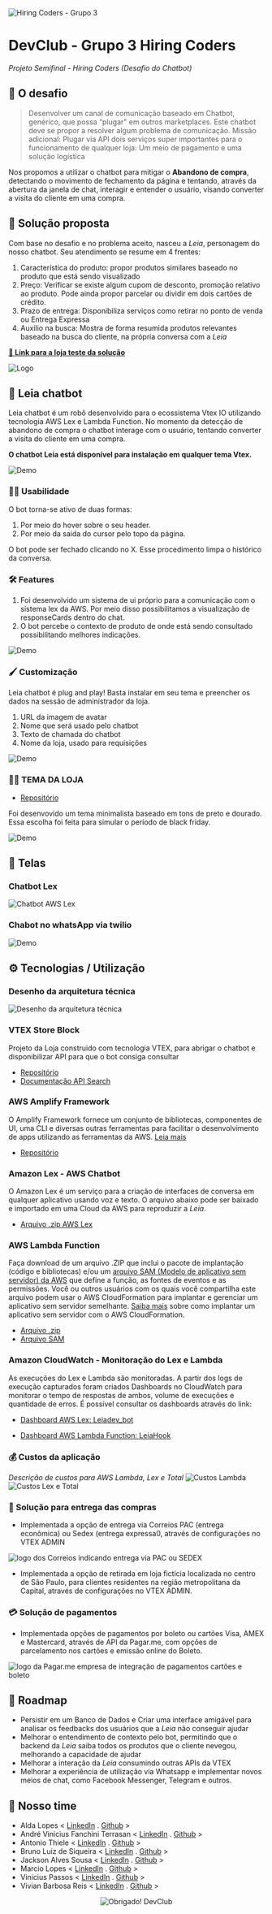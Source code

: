 <img src="./assets/cabec.jpg" alt="Hiring Coders - Grupo 3" />

# DevClub - Grupo 3 Hiring Coders
*Projeto Semifinal - Hiring Coders (Desafio do Chatbot)*

## 🎯 O desafio
> Desenvolver um canal de comunicação baseado em Chatbot, genérico, que possa “plugar" em outros marketplaces. Este chatbot deve se propor a resolver algum problema de comunicação.
> Missão adicional: Plugar via API dois serviços super importantes para o funcionamento de qualquer loja: Um meio de pagamento e uma solução logística

Nos propomos a utilizar o chatbot para mitigar o  **Abandono de compra**, detectando o movimento de fechamento da página e tentando, através da abertura da janela de chat, interagir e entender o usuário, visando converter a visita do cliente em uma compra.

## 🚀 Solução proposta
Com base no desafio e no problema aceito, nasceu a *Leia*, personagem do nosso chatbot. Seu atendimento se resume em 4 frentes:
1. Característica do produto: propor produtos similares baseado no produto que está sendo visualizado
2. Preço: Verificar se existe algum cupom de desconto, promoção relativo ao produto. Pode ainda propor parcelar ou dividir em dois cartões de crédito.
3. Prazo de entrega: Disponibiliza serviços como retirar no ponto de venda ou Entrega Expressa
4. Auxilio na busca: Mostra de forma resumida produtos relevantes baseado na busca do cliente, na própria conversa com a *Leia*

**[🔗 Link para a loja teste da solução](https://hiringcoders3.myvtex.com/)**

![Logo](assets/leia_chatbot_logo.jpg)

## 🤖 Leia chatbot

Leia chatbot é um robô desenvolvido para o ecossistema Vtex IO utilizando tecnologia AWS Lex e Lambda Function.
No momento da detecção de abandono de compra o chatbot interage com o usuário, tentando converter a visita do cliente em uma compra.

**O chatbot Leia está disponível para instalação em qualquer tema Vtex.**

![Demo](assets/bot_demo.PNG)

### 🐱‍🏍 Usabilidade

O bot torna-se ativo de duas formas:
1. Por meio do hover sobre o seu header.
2. Por meio da saida do cursor pelo topo da página.

O bot pode ser fechado clicando no X. Esse procedimento limpa o histórico da conversa.

### 🛠 Features

1. Foi desenvolvido um sistema de ui próprio para a comunicação com o sistema lex da AWS. Por meio disso possibilitamos a visualização de responseCards dentro do chat.
2. O bot percebe o contexto de produto de onde está sendo consultado possibilitando melhores indicações.

![Demo](assets/response_card.PNG)

### 🖌 Customização

Leia chatbot é plug and play!
Basta instalar em seu tema e preencher os dados na sessão de administrador da loja.

1. URL da imagem de avatar
2. Nome que será usado pelo chatbot
3. Texto de chamada do chatbot
4. Nome da loja, usado para requisições

![Demo](assets/admin.PNG)

### 👨‍🎨 TEMA DA LOJA

- [Repositório](https://github.com/GamaDevClub/DevClub_theme)

Foi desenvovido um tema minimalista baseado em tons de preto e dourado. Essa escolha foi feita para simular o período de black friday.

![Demo](assets/Capturar.PNG)

## 📱 Telas
### Chatbot Lex
<img src="./assets/leia_bot3.gif" alt="Chatbot AWS Lex" />

### Chabot no whatsApp via twilio

![Demo](assets/leia-bot-whatsapp.gif)

## ⚙ Tecnologias / Utilização

### Desenho da arquitetura técnica
<img src="./assets/arquitetura.jpg" alt="Desenho da arquitetura técnica" />

### VTEX Store Block
Projeto da Loja construido com tecnologia VTEX, para abrigar o chatbot e disponibilizar API para que o bot consiga consultar
- [Repositório](https://github.com/GamaDevClub/leia_chatbot)
- [Documentação API Search](https://developers.vtex.com/reference/search-3)

### AWS Amplify Framework
O Amplify Framework fornece um conjunto de bibliotecas, componentes de UI, uma CLI e diversas outras ferramentas para facilitar o desenvolvimento de apps utilizando as ferramentas da AWS. [Leia mais](https://aws.amazon.com/pt/amplify/framework/)

- [Repositório](https://github.com/GamaDevClub/leia-bot-dev)

### Amazon Lex - AWS Chatbot
O Amazon Lex é um serviço para a criação de interfaces de conversa em qualquer aplicativo usando voz e texto.
O arquivo abaixo pode ser baixado e importado em uma Cloud da AWS para reproduzir a *Leia*.
- [Arquivo .zip AWS Lex](assets/leiabot_dev_2_52672a91-16ff-4da0-945f-9e3956a399f4_Bot_LEX_V1.zip)

### AWS Lambda Function
Faça download de um arquivo .ZIP que inclui o pacote de implantação (código e bibliotecas) e/ou um [arquivo SAM (Modelo de aplicativo sem servidor) da AWS](https://docs.aws.amazon.com/lambda/latest/dg/deploying-lambda-apps.html#serverless_app) que define a função, as fontes de eventos e as permissões.
Você ou outros usuários com os quais você compartilha este arquivo podem usar o AWS CloudFormation para implantar e gerenciar um aplicativo sem servidor semelhante. [Saiba mais](https://docs.aws.amazon.com/lambda/latest/dg/serverless-deploy-wt.html#serverless-deploy) sobre como implantar um aplicativo sem servidor com o AWS CloudFormation.

- [Arquivo .zip](assets/leiaHook-pacote-implantação2.zip)
- [Arquivo SAM](assets/leiaHook-SAM2.yaml)

### Amazon CloudWatch - Monitoração do Lex e Lambda
As execuções do Lex e Lambda são monitoradas. A partir dos logs de execução capturados foram criados Dashboards no CloudWatch para monitorar o tempo de respostas de ambos, volume de execuções e quantidade de erros. É possível consultar os dashboards através do link:

- [Dashboard AWS Lex: Leiadev_bot](https://cloudwatch.amazonaws.com/dashboard.html?dashboard=Leia_Watch&context=eyJSIjoidXMtZWFzdC0xIiwiRCI6ImN3LWRiLTU2Mjk0ODc3MTUzNiIsIlUiOiJ1cy1lYXN0LTFfdVlVMVhUZDg4IiwiQyI6IjNmZWY0c2Y2OWNlcGtzNmtodXY5Z2YwMm9pIiwiSSI6InVzLWVhc3QtMTo3N2FmMTdiNy1kYzE0LTQ4YTItOWU3Zi01YzRlNjE2NjkwZGQiLCJNIjoiUHVibGljIn0=)

- [Dashboard AWS Lambda Function: LeiaHook](https://cloudwatch.amazonaws.com/dashboard.html?dashboard=LeiaHook&context=eyJSIjoidXMtZWFzdC0xIiwiRCI6ImN3LWRiLTU2Mjk0ODc3MTUzNiIsIlUiOiJ1cy1lYXN0LTFfdVlVMVhUZDg4IiwiQyI6IjNmZWY0c2Y2OWNlcGtzNmtodXY5Z2YwMm9pIiwiSSI6InVzLWVhc3QtMTozYTEyM2Q3Zi0yYzYwLTRjNGUtYjdmNy01NjNiOWI0YWZiMGUiLCJNIjoiUHVibGljIn0=)

### 💰 Custos da aplicação

*Descrição de custos para AWS Lambda, Lex e Total*
<img src="./assets/custos-lambda.jpg" alt="Custos Lambda" />
<img src="./assets/custos-lex-total.jpg" alt="Custos Lex e Total" />

### 🚚 Solução  para entrega das compras
 - Implementada a opção de entrega via Correios PAC (entrega econômica) ou Sedex (entrega expressa0,  através de configurações no VTEX ADMIN
<img src="./assets/correios.png" alt="logo dos Correios indicando entrega via PAC ou SEDEX" />

 - Implementada a opção de retirada em loja fictícia localizada no centro de São Paulo, para clientes residentes na região metropolitana da Capital, através de configurações no VTEX ADMIN.
 
 ### 💳 Solução de pagamentos
  - Implementada opções de pagamentos por boleto ou cartões Visa, AMEX e Mastercard, através de API da Pagar.me, com opções de parcelamento nos cartões e emissão online do Boleto.
  <img src="./assets/pagarme.png" alt="logo da Pagar.me empresa de integração de pagamentos cartões e boleto" />
 
## 🧭 Roadmap
- Persistir em um Banco de Dados e Criar uma interface amigável para analisar os feedbacks dos usuários que a *Leia* não conseguir ajudar
- Melhorar o entendimento de contexto pelo bot, permitindo que o backend da *Leia* saiba todos os produtos que o cliente nevegou, melhorando a capacidade de ajudar
- Melhorar a interação da *Leia* consumindo outras APIs da VTEX
- Melhorar a experiência de utilização via Whatsapp e implementar novos meios de chat, como Facebook Messenger, Telegram e outros.

## 💪 Nosso time

- Alda Lopes < [LinkedIn](https://www.linkedin.com/in/alda-monte-pmp-31a626b1/) . [Github](https://github.com/aldaclopes) >
- André Vinicius Fanchini Terrasan < [LinkedIn](https://www.linkedin.com/in/andreterrasan) . [Github](https://github.com/andrevft) >
- Antonio Thiele < [LinkedIn](https://www.linkedin.com/in/antoniothiele/) . [Github](https://github.com/capelaum) >
- Bruno Luiz de Siqueira < [LinkedIn](https://www.linkedin.com/in/brunoluizdesiqueira) . [Github](https://github.com/brunoluizdesiqueira) >
- Jackson Alves Sousa < [LinkedIn](https://www.linkedin.com/in/jackson-alves541/) . [Github](https://github.com/jackson541/) >
- Marcio Lopes < [LinkedIn](https://www.linkedin.com/in/marciohelopes/) . [Github](https://github.com/marciohesteveslopes/) >
- Vinicius Passos < [LinkedIn](https://www.linkedin.com/in/vtpa/) . [Github](https://github.com/vtpa) >
- Vivian Barbosa Reis < [LinkedIn](https://www.linkedin.com/in/vivianbarbosareis/) . [Github](https://github.com/vivianreis) >


<center><img src="./assets/obrigado.jpg" alt="Obrigado! DevClub" /></center>
